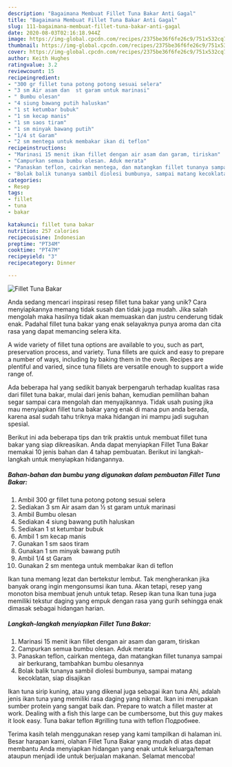 ```yaml
---
description: "Bagaimana Membuat Fillet Tuna Bakar Anti Gagal"
title: "Bagaimana Membuat Fillet Tuna Bakar Anti Gagal"
slug: 111-bagaimana-membuat-fillet-tuna-bakar-anti-gagal
date: 2020-08-03T02:16:18.944Z
image: https://img-global.cpcdn.com/recipes/2375be36f6fe26c9/751x532cq70/fillet-tuna-bakar-foto-resep-utama.jpg
thumbnail: https://img-global.cpcdn.com/recipes/2375be36f6fe26c9/751x532cq70/fillet-tuna-bakar-foto-resep-utama.jpg
cover: https://img-global.cpcdn.com/recipes/2375be36f6fe26c9/751x532cq70/fillet-tuna-bakar-foto-resep-utama.jpg
author: Keith Hughes
ratingvalue: 3.2
reviewcount: 15
recipeingredient:
- "300 gr fillet tuna potong potong sesuai selera"
- "3 sm Air asam dan  st garam untuk marinasi"
- " Bumbu olesan"
- "4 siung bawang putih haluskan"
- "1 st ketumbar bubuk"
- "1 sm kecap manis"
- "1 sm saos tiram"
- "1 sm minyak bawang putih"
- "1/4 st Garam"
- "2 sm mentega untuk membakar ikan di teflon"
recipeinstructions:
- "Marinasi 15 menit ikan fillet dengan air asam dan garam, tiriskan"
- "Campurkan semua bumbu olesan. Aduk merata"
- "Panaskan teflon, cairkan mentega, dan matangkan fillet tunanya sampai air berkurang, tambahkan bumbu olesannya"
- "Bolak balik tunanya sambil diolesi bumbunya, sampai matang kecoklatan, siap disajikan"
categories:
- Resep
tags:
- fillet
- tuna
- bakar

katakunci: fillet tuna bakar 
nutrition: 257 calories
recipecuisine: Indonesian
preptime: "PT34M"
cooktime: "PT47M"
recipeyield: "3"
recipecategory: Dinner

---
```



![Fillet Tuna Bakar](https://img-global.cpcdn.com/recipes/2375be36f6fe26c9/751x532cq70/fillet-tuna-bakar-foto-resep-utama.jpg)

Anda sedang mencari inspirasi resep fillet tuna bakar yang unik? Cara menyiapkannya memang tidak susah dan tidak juga mudah. Jika salah mengolah maka hasilnya tidak akan memuaskan dan justru cenderung tidak enak. Padahal fillet tuna bakar yang enak selayaknya punya aroma dan cita rasa yang dapat memancing selera kita.

A wide variety of fillet tuna options are available to you, such as part, preservation process, and variety. Tuna fillets are quick and easy to prepare a number of ways, including by baking them in the oven. Recipes are plentiful and varied, since tuna fillets are versatile enough to support a wide range of.

Ada beberapa hal yang sedikit banyak berpengaruh terhadap kualitas rasa dari fillet tuna bakar, mulai dari jenis bahan, kemudian pemilihan bahan segar sampai cara mengolah dan menyajikannya. Tidak usah pusing jika mau menyiapkan fillet tuna bakar yang enak di mana pun anda berada, karena asal sudah tahu triknya maka hidangan ini mampu jadi suguhan spesial.


Berikut ini ada beberapa tips dan trik praktis untuk membuat fillet tuna bakar yang siap dikreasikan. Anda dapat menyiapkan Fillet Tuna Bakar memakai 10 jenis bahan dan 4 tahap pembuatan. Berikut ini langkah-langkah untuk menyiapkan hidangannya.

<!--inarticleads1-->

##### Bahan-bahan dan bumbu yang digunakan dalam pembuatan Fillet Tuna Bakar:

1. Ambil 300 gr fillet tuna potong potong sesuai selera
1. Sediakan 3 sm Air asam dan ½ st garam untuk marinasi
1. Ambil  Bumbu olesan
1. Sediakan 4 siung bawang putih haluskan
1. Sediakan 1 st ketumbar bubuk
1. Ambil 1 sm kecap manis
1. Gunakan 1 sm saos tiram
1. Gunakan 1 sm minyak bawang putih
1. Ambil 1/4 st Garam
1. Gunakan 2 sm mentega untuk membakar ikan di teflon


Ikan tuna memang lezat dan bertekstur lembut. Tak mengherankan jika banyak orang ingin mengonsumsi ikan tuna. Akan tetapi, resep yang monoton bisa membuat jenuh untuk tetap. Resep ikan tuna Ikan tuna juga memiliki tekstur daging yang empuk dengan rasa yang gurih sehingga enak dimasak sebagai hidangan harian. 

<!--inarticleads2-->

##### Langkah-langkah menyiapkan Fillet Tuna Bakar:

1. Marinasi 15 menit ikan fillet dengan air asam dan garam, tiriskan
1. Campurkan semua bumbu olesan. Aduk merata
1. Panaskan teflon, cairkan mentega, dan matangkan fillet tunanya sampai air berkurang, tambahkan bumbu olesannya
1. Bolak balik tunanya sambil diolesi bumbunya, sampai matang kecoklatan, siap disajikan


Ikan tuna sirip kuning, atau yang dikenal juga sebagai ikan tuna Ahi, adalah jenis ikan tuna yang memiliki rasa daging yang nikmat. Ikan ini merupakan sumber protein yang sangat baik dan. Prepare to watch a fillet master at work. Dealing with a fish this large can be cumbersome, but this guy makes it look easy. Tuna bakar teflon #grilling tuna with teflon Подробнее. 

Terima kasih telah menggunakan resep yang kami tampilkan di halaman ini. Besar harapan kami, olahan Fillet Tuna Bakar yang mudah di atas dapat membantu Anda menyiapkan hidangan yang enak untuk keluarga/teman ataupun menjadi ide untuk berjualan makanan. Selamat mencoba!
